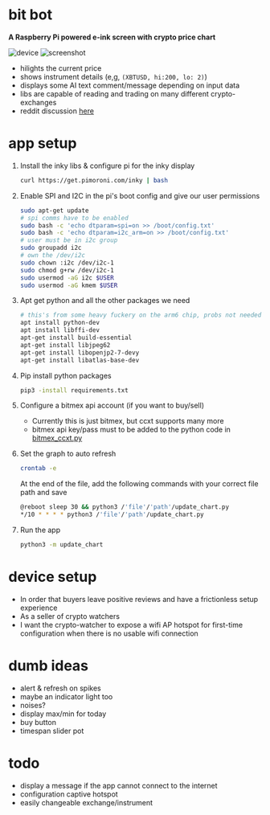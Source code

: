 # bit bot
**A Raspberry Pi powered e-ink screen with crypto price chart**

![device](bit-bot.jpg)
![screenshot](candle2.png)

 - hilights the current price
 - shows instrument details (e,g, ```(XBTUSD, hi:200, lo: 2)```)
 - displays some AI text comment/message depending on input data
 - libs are capable of reading and trading on many different crypto-exchanges
 - reddit discussion [here](https://www.reddit.com/r/raspberry_pi/comments/mrne5p/my_eink_cryptowatcher/) 


# app setup
1. Install the inky libs & configure pi for the inky display
    ```sh
    curl https://get.pimoroni.com/inky | bash
    ```

2. Enable SPI and I2C in the pi's boot config and give our user permissions
    ```sh
    sudo apt-get update
    # spi comms have to be enabled
    sudo bash -c 'echo dtparam=spi=on >> /boot/config.txt'
    sudo bash -c 'echo dtparam=i2c_arm=on >> /boot/config.txt'
    # user must be in i2c group
    sudo groupadd i2c 
    # own the /dev/i2c
    sudo chown :i2c /dev/i2c-1
    sudo chmod g+rw /dev/i2c-1
    sudo usermod -aG i2c $USER
    sudo usermod -aG kmem $USER
    ```   

3. Apt get python and all the other packages we need
    ```sh
    # this's from some heavy fuckery on the arm6 chip, probs not needed now
    apt install python-dev
    apt install libffi-dev
    apt-get install build-essential
    apt-get install libjpeg62
    apt-get install libopenjp2-7-devy
    apt-get install libatlas-base-dev
    ```

4. Pip install python packages
    ```sh
    pip3 -install requirements.txt
    ```

5. Configure a bitmex api account (if you want to buy/sell)
    - Currently this is just bitmex, but ccxt supports many more
    - bitmex api key/pass must to be added to the python code in [bitmex_ccxt.py](bitmex_ccxt.py)

6. Set the graph to auto refresh
   ```sh
   crontab -e
   ```
   At the end of the file, add the following commands with your correct file path and save
   ```sh
   @reboot sleep 30 && python3 /'file'/'path'/update_chart.py
   */10 * * * * python3 /'file'/'path'/update_chart.py
   ```
   
7. Run the app
    ```sh
    python3 -m update_chart
    ```

# device setup
 - In order that buyers leave positive reviews and have a frictionless setup experience
 - As a seller of crypto watchers
 - I want the crypto-watcher to expose a wifi AP hotspot for first-time configuration when there is no usable wifi connection




# dumb ideas
 - alert & refresh on spikes
 - maybe an indicator light too
 - noises?
 - display max/min for today
 - buy button
 - timespan slider pot


# todo
 - display a message if the app cannot connect to the internet
 - configuration captive hotspot
 - easily changeable exchange/instrument
 